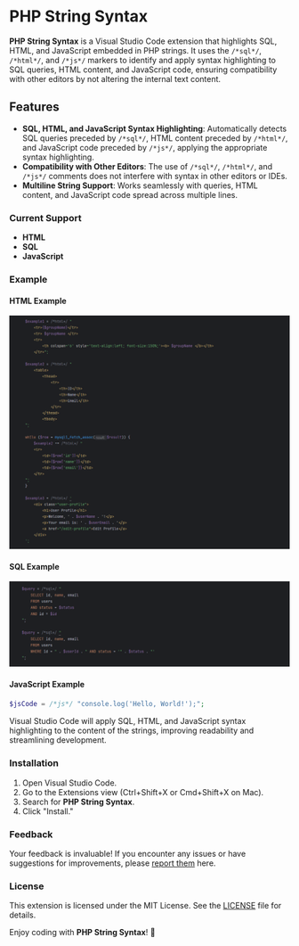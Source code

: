 # PHP String Syntax

**PHP String Syntax** is a Visual Studio Code extension that highlights SQL, HTML, and JavaScript embedded in PHP strings. It uses the `/*sql*/`, `/*html*/`, and `/*js*/` markers to identify and apply syntax highlighting to SQL queries, HTML content, and JavaScript code, ensuring compatibility with other editors by not altering the internal text content.

## Features

- **SQL, HTML, and JavaScript Syntax Highlighting**: Automatically detects SQL queries preceded by `/*sql*/`, HTML content preceded by `/*html*/`, and JavaScript code preceded by `/*js*/`, applying the appropriate syntax highlighting.
- **Compatibility with Other Editors**: The use of `/*sql*/`, `/*html*/`, and `/*js*/` comments does not interfere with syntax in other editors or IDEs.
- **Multiline String Support**: Works seamlessly with queries, HTML content, and JavaScript code spread across multiple lines.

### Current Support

- **HTML**
- **SQL**
- **JavaScript**

### Example

#### HTML Example
![html](./images/html_example.png)

#### SQL Example
![sql](./images/sql_example.png)

#### JavaScript Example
```php
$jsCode = /*js*/ "console.log('Hello, World!');";
```

Visual Studio Code will apply SQL, HTML, and JavaScript syntax highlighting to the content of the strings, improving readability and streamlining development.

### Installation

1. Open Visual Studio Code.
2. Go to the Extensions view (Ctrl+Shift+X or Cmd+Shift+X on Mac).
3. Search for **PHP String Syntax**.
4. Click "Install."

### Feedback

Your feedback is invaluable! If you encounter any issues or have suggestions for improvements, please [report them](https://github.com/ericgomez/vscode-php-string-syntax/issues) here.

### License

This extension is licensed under the MIT License. See the [LICENSE](./LICENSE) file for details.

Enjoy coding with **PHP String Syntax**! 🚀
